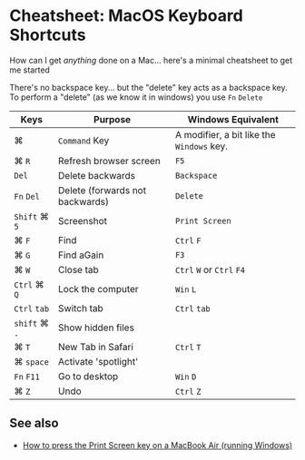 ﻿# Cheatsheet: MacOS Keyboard Shortcuts

How can I get *anything* done on a Mac... here's a minimal cheatsheet to get me started

There's no backspace key... but the "delete" key acts as a backspace key. To perform a "delete" (as we know it in windows) you use `Fn` `Delete`


| Keys | Purpose | Windows Equivalent |
|------|-------------|-----|
| ⌘   | `Command` Key | A modifier, a bit like the `Windows` key. |
| ⌘ `R`  | Refresh browser screen | `F5` |
| `Del` | Delete backwards  | `Backspace` |
| `Fn` `Del` | Delete (forwards not backwards) | `Delete` |
| `Shift` ⌘ `5` | Screenshot | `Print Screen` |
| ⌘ `F` | Find | `Ctrl` `F` |
| ⌘ `G` | Find aGain | `F3` |
| ⌘ `W` | Close tab | `Ctrl` `W` or `Ctrl` `F4` |
| `Ctrl` ⌘ `Q` | Lock the computer | `Win` `L` |
| `Ctrl` `tab` | Switch tab | `Ctrl` `tab` |
| `shift` ⌘ `.` | Show hidden files |  |
| ⌘ `T` | New Tab in Safari | `Ctrl` `T` |
| ⌘ `space` | Activate 'spotlight' | | 
| `Fn` `F11` | Go to desktop | `Win` `D` |
| ⌘ `Z` | Undo | `Ctrl` `Z` |


## See also

- [How to press the Print Screen key on a MacBook Air (running Windows)](print_screen.md)



